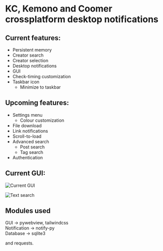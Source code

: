 # KC, Kemono and Coomer crossplatform desktop notifications

## Current features:
- Persistent memory
- Creator search
- Creator selection
- Desktop notifications
- GUI
- Check-timing customization
- Taskbar icon
    - Minimize to taskbar

## Upcoming features:
- Settings menu
    - Colour customization
- File download
- Link notifications
- Scroll-to-load
- Advanced search
    - Post search
    - Tag search
- Authentication

## Current GUI:

![Current GUI](https://i.postimg.cc/Nf3r4nQc/Screenshot-from-2025-04-01-03-59-55.png)

![Text search](https://i.postimg.cc/sxBvPY8x/image.png)

## Modules used

GUI -> pywebview, tailwindcss  
Notification -> notify-py  
Database -> sqlite3

and requests.